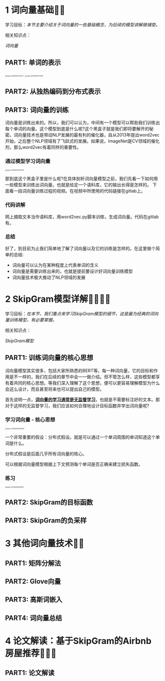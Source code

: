 # 1 词向量基础🌟🌟

学习目标：*本节主要介绍关于词向量的一些基础概念，为后续的模型讲解做铺垫。*

相关知识点：

*词向量*

## PART1: 单词的表示

<img src="/Users/yunwanxu/Library/Application Support/typora-user-images/image-20210809073112203.png" alt="image-20210809073112203" style="zoom:30%;" />

<img src="/Users/yunwanxu/Library/Application Support/typora-user-images/image-20210809073147963.png" alt="image-20210809073147963" style="zoom:30%;" />

## PART2: 从独热编码到分布式表示

## PART3: 词向量的训练

词向量是训练出来的。所以，我们可以认为，中间有一个模型可以帮助我们训练出每个单词的向量。这个模型到底是什么呢?这个黑盒子就是我们即将要解开的秘密。词向量技术也是带动NLP发展的最有利的催化器，自从2013年提出word2vec开始，之后整个NLP领域有了飞跃式的发展。如果说，ImageNet是CV领域的催化剂，那么word2vec有着同样的重要性。

### 通过模型学习词向量

<img src="/Users/yunwanxu/Library/Application Support/typora-user-images/image-20210809074044954.png" alt="image-20210809074044954" style="zoom:30%;" />

那到底这个黑盒子里是什么呢?在具体剖析词向量模型之前，我们先看一下如何用一些模型来训练出词向量。也就是给定一个语料库，它的输出长得是怎样的。 下面看一段词向量训练过程的视频。在视频中所使用的代码链接在gitlab上。

### 代码讲解

网上摘取文本当作语料库，用word2vec.py脚本训练，生成词向量。代码在gitlab有。

### 总结

好了，到目前为止我们简单地了解了词向量以及它的训练是怎样的。在这里做个简单的总结:

- 词向量可以认为在某种程度上代表单词的含义
- 词向量是需要训练出来的，也就是提前要设计好词向量训练模型
- 词向量技术极大推动了NLP领域的发展

# 2 SkipGram模型详解🌟🌟🌟🌟

学习目标：*在本节，我们重点来学习SkipGram模型的细节，这是最为经典的词向量训练模型，有必要掌握。*

相关知识点：

*SkipGram模型*

## PART1: 训练词向量的核心思想

词向量模型其实很多，包括大家所熟悉的BERT等。每一种词向量，它的目标和作用是不一样的，我们在后续的章节中会一一做介绍。但不管怎么样，这些模型都享有着共同的核心思想。等我们深入理解了这个思想，便可以更容易理解模型为什么会这么设计，而且甚至将来也可以提出自己的模型。

首先说明一点，**<u>词向量的学习通常是无监督学习</u>**，也就是不需要标注好的文本。那对于这样的无监督学习，我们应该如何合理地设计目标函数并学出词向量呢?

### 学习词向量 - 核心思想

<img src="/Users/yunwanxu/Library/Application Support/typora-user-images/image-20210809080306296.png" alt="image-20210809080306296" style="zoom:30%;" />

一个非常重要的假设：分布式假设。就是可以通过一个单词周围的单词知道这个单词是什么。

分布式假设是后面几乎所有词向量的核心。

可以根据词向量模型根据上下文预测每个单词是否正确来建立损失函数。

### 练习

<img src="/Users/yunwanxu/Library/Application Support/typora-user-images/image-20210809082600917.png" alt="image-20210809082600917" style="zoom:30%;" />

## PART2: SkipGram的目标函数

## PART3: SkipGram的负采样

# 3 其他词向量技术🌟🌟

## PART1: 矩阵分解法

## PART2: Glove向量

## PART3: 高斯词嵌入

## PART4: 词向量总结

# 4 论文解读：基于SkipGram的Airbnb房屋推荐🌟🌟🌟

## PART1: 论文解读